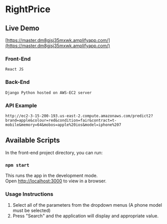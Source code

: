 # RightPrice

## Live Demo
[https://master.dm8gjsj35mxwk.amplifyapp.com/](https://master.dm8gjsj35mxwk.amplifyapp.com/) 

### Front-End
    React JS
### Back-End
    Django Python hosted on AWS-EC2 server
### API Example
    http://ec2-3-15-200-193.us-east-2.compute.amazonaws.com/predict2?brand=apple&colour=red&condition=fair&contract=t-mobile&memory=64&mobos=apple%20ios&model=iphone%207

## Available Scripts

In the front-end project directory, you can run:

### `npm start`

This runs the app in the development mode.<br />
Open [http://localhost:3000](http://localhost:3000) to view in a browser.

### Usage Instructions
1. Select all of the parameters from the dropdown menus (A phone model must be selected)
2. Press "Search" and the application will display and appropriate value.
